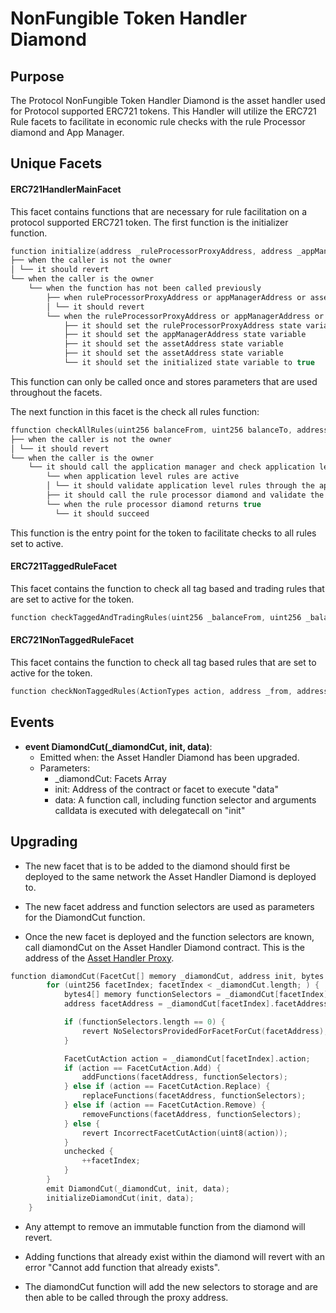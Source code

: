 # NonFungible Token Handler Diamond 

## Purpose 

The Protocol NonFungible Token Handler Diamond is the asset handler used for Protocol supported ERC721 tokens. This Handler will utilize the ERC721 Rule facets to facilitate in economic rule checks with the rule Processor diamond and App Manager. 

## Unique Facets
#### ERC721HandlerMainFacet
This facet contains functions that are necessary for rule facilitation on a protocol supported ERC721 token. The first function is the initializer function.

```c
function initialize(address _ruleProcessorProxyAddress, address _appManagerAddress, address _assetAddress) external onlyOwner
├── when the caller is not the owner
│ └── it should revert
└── when the caller is the owner
    └── when the function has not been called previously 
        ├── when ruleProcessorProxyAddress or appManagerAddress or assetAddress is the zero address
        │ └── it should revert
        └── when the ruleProcessorProxyAddress or appManagerAddress or assetAddress is not the zero address 
            ├── it should set the ruleProcessorProxyAddress state variable
            ├── it should set the appManagerAddress state variable
            ├── it should set the assetAddress state variable
            ├── it should set the assetAddress state variable
            └── it should set the initialized state variable to true 
```
This function can only be called once and stores parameters that are used throughout the facets. 


The next function in this facet is the check all rules function: 
```c
ffunction checkAllRules(uint256 balanceFrom, uint256 balanceTo, address _from, address _to,  address _sender, uint256 _tokenId) external onlyOwner returns (bool)
├── when the caller is not the owner
│ └── it should revert
└── when the caller is the owner
    └── it should call the application manager and check application level rules 
        └── when application level rules are active 
        │ └── it should validate application level rules through the application manager 
        ├── it should call the rule processor diamond and validate the transaction 
        └── when the rule processor diamond returns true 
          └── it should succeed
```
This function is the entry point for the token to facilitate checks to all rules set to active.  


#### ERC721TaggedRuleFacet
This facet contains the function to check all tag based and trading rules that are set to active for the token. 

```c
function checkTaggedAndTradingRules(uint256 _balanceFrom, uint256 _balanceTo, address _from, address _to,uint256 _amount, ActionTypes action) external
```

#### ERC721NonTaggedRuleFacet
This facet contains the function to check all tag based rules that are set to active for the token.

```c
function checkNonTaggedRules(ActionTypes action, address _from, address _to, uint256 _amount, uint256 _tokenId) external
```

## Events 

- **event DiamondCut(_diamondCut, init, data)**: 
    - Emitted when: the Asset Handler Diamond has been upgraded.
    - Parameters:
        - _diamondCut: Facets Array
        - init: Address of the contract or facet to execute "data"
        - data: A function call, including function selector and arguments calldata is executed with delegatecall on "init"

## Upgrading
- The new facet that is to be added to the diamond should first be deployed to the same network the Asset Handler Diamond is deployed to. 

- The new facet address and function selectors are used as parameters for the DiamondCut function. 

- Once the new facet is deployed and the function selectors are known, call diamondCut on the Asset Handler Diamond contract. This is the address of the [Asset Handler Proxy](./PROTOCOL-ASSET-HANDLER-DIAMOND.md). 

```c
function diamondCut(FacetCut[] memory _diamondCut, address init, bytes memory data) internal {
        for (uint256 facetIndex; facetIndex < _diamondCut.length; ) {
            bytes4[] memory functionSelectors = _diamondCut[facetIndex].functionSelectors;
            address facetAddress = _diamondCut[facetIndex].facetAddress;

            if (functionSelectors.length == 0) {
                revert NoSelectorsProvidedForFacetForCut(facetAddress);
            }

            FacetCutAction action = _diamondCut[facetIndex].action;
            if (action == FacetCutAction.Add) {
                addFunctions(facetAddress, functionSelectors);
            } else if (action == FacetCutAction.Replace) {
                replaceFunctions(facetAddress, functionSelectors);
            } else if (action == FacetCutAction.Remove) {
                removeFunctions(facetAddress, functionSelectors);
            } else {
                revert IncorrectFacetCutAction(uint8(action));
            }
            unchecked {
                ++facetIndex;
            }
        }
        emit DiamondCut(_diamondCut, init, data);
        initializeDiamondCut(init, data);
    }
```
- Any attempt to remove an immutable function from the diamond will revert. 

- Adding functions that already exist within the diamond will revert with an error "Cannot add function that already exists". 

- The diamondCut function will add the new selectors to storage and are then able to be called through the proxy address.

<!-- TODO: Update section with Facet Upgrade script steps  -->